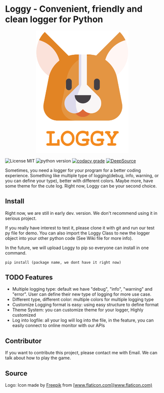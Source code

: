 # Loggy - Convenient, friendly and clean logger for Python

<p align="center">
  <img src="https://raw.githubusercontent.com/eric12345566/loggy/master/img/Logo-v1.png" alt="Loggy Logo" width="300"/>
</p>

![License MIT](https://img.shields.io/github/license/eric12345566/loggy?style=for-the-badge)
![python version](https://img.shields.io/github/pipenv/locked/python-version/eric12345566/loggy?style=for-the-badge)
[![codacy grade](https://img.shields.io/codacy/grade/729be4751aaa4a48922ade27d1a2855b?style=for-the-badge)](https://app.codacy.com/gh/eric12345566/loggy/commits)
[![DeepSource](https://deepsource.io/gh/eric12345566/loggy.svg/?label=resolved+issues&show_trend=true)](https://deepsource.io/gh/eric12345566/loggy/?ref=repository-badge)

Sometimes, you need a logger for your program for a better coding experience.
Something like multiple type of logging(debug, info, warning, or you can define your type), better with different colors. Maybe more,
have some theme for the cute log. Right now, Loggy can be your second choice.

## Install

Right now, we are still in early dev. version. We don't recommend using it in serious project.

If you really have interest to test it, please clone it with git and run our test py file for demo.
You can also import the Loggy Class to new the logger object into your other python code
(See Wiki file for more info).

In the future, we will upload Loggy to pip so everyone can install in one command. 

```shell
pip install (package name, we dont have it right now)
```

## TODO Features

-   Multiple logging type: default we have "debug", "info", "warning" and "error". User can define their new type of logging for more use case.
-   Different type, different color: multiple colors for multiple logging type
-   Customize Logging format is easy: using easy structure to define format
-   Theme System: you can customize theme for your logger, Highly customized
-   Log into logfile: all your log will log into the file, in the feature, you can easily connect to online monitor with our APIs

## Contributor

If you want to contribute this project, please contact me with Email. We can talk about how to play the game.

## Source

Logo: Icon made by [Freepik](https://www.flaticon.com/authors/freepik) from [www.flaticon.com](www.flaticon.com)
